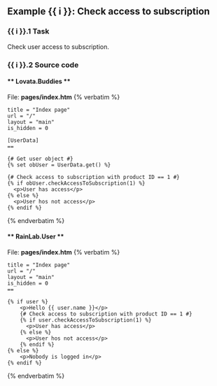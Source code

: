 ## Example {{ i }}: Check access to subscription

### {{ i }}.1 Task

Check user access to subscription.

### {{ i }}.2 Source code

<!-- tabs:start -->
#### ** Lovata.Buddies **

File: **pages/index.htm**
{% verbatim %}
```twig
title = "Index page"
url = "/"
layout = "main"
is_hidden = 0

[UserData]
==

{# Get user object #}
{% set obUser = UserData.get() %}

{# Check access to subscription with product ID == 1 #}
{% if obUser.checkAccessToSubscription(1) %}
  <p>User has access</p>
{% else %}
  <p>User hos not access</p>
{% endif %}
```
{% endverbatim %}

#### ** RainLab.User **

File: **pages/index.htm**
{% verbatim %}
```twig
title = "Index page"
url = "/"
layout = "main"
is_hidden = 0
==

{% if user %}
    <p>Hello {{ user.name }}</p>
    {# Check access to subscription with product ID == 1 #}
    {% if user.checkAccessToSubscription(1) %}
      <p>User has access</p>
    {% else %}
      <p>User hos not access</p>
    {% endif %}
{% else %}
    <p>Nobody is logged in</p>
{% endif %}
```
{% endverbatim %}
<!-- tabs:end -->